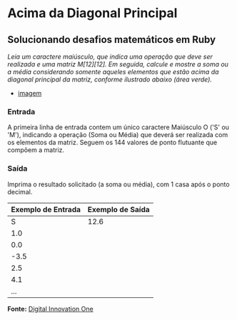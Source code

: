#  Acima da Diagonal Principal

## Solucionando desafios matemáticos em Ruby

*Leia um caractere maiúsculo, que indica uma operação que deve ser realizada e uma matriz M[12][12]. Em seguida, calcule e mostre a soma ou a média considerando somente aqueles elementos que estão acima da diagonal principal da matriz, conforme ilustrado abaixo (área verde).*

- [imagem](https://resources.urionlinejudge.com.br/gallery/images/problems/UOJ_1183.png)

### Entrada
A primeira linha de entrada contem um único caractere Maiúsculo O ('S' ou 'M'), indicando a operação (Soma ou Média) que deverá ser realizada com os elementos da matriz. Seguem os 144 valores de ponto flutuante que compõem a matriz.

### Saída
Imprima o resultado solicitado (a soma ou média), com 1 casa após o ponto decimal.


Exemplo de Entrada | Exemplo de Saída
------------------ | -----------------
S | 12.6
1.0 |
0.0 |
-3.5 |
2.5 |
4.1 |
... |


**Fonte:** [Digital Innovation One](https://web.digitalinnovation.one)

